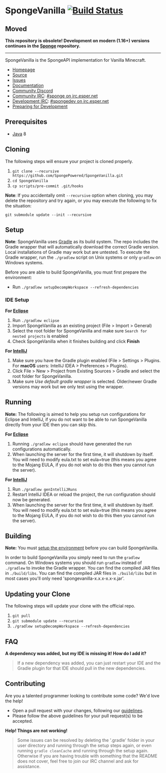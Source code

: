 SpongeVanilla [![Build Status](https://travis-ci.org/SpongePowered/SpongeVanilla.svg?branch=stable-7)](https://travis-ci.org/SpongePowered/SpongeVanilla)
=============

## Moved

**This repository is obsolete! Development on modern (1.16+) versions continues in the [Sponge](https://github.com/SpongePowered/Sponge) repository.**

---

SpongeVanilla is the SpongeAPI implementation for Vanilla Minecraft.

* [Homepage]
* [Source]
* [Issues]
* [Documentation]
* [Community Discord]
* [Community IRC]: [#sponge on irc.esper.net]
* [Development IRC]: [#spongedev on irc.esper.net]
* [Preparing for Development]

## Prerequisites
* [Java] 8

## Cloning
The following steps will ensure your project is cloned properly.

1. `git clone --recursive https://github.com/SpongePowered/SpongeVanilla.git`
2. `cd SpongeVanilla`
3. `cp scripts/pre-commit .git/hooks`

**Note**: If you accidentally omit `--recursive` option when cloning, you may
delete the repository and try again, or you may execute the following to fix the
situation:

	git submodule update --init --recursive

## Setup
**Note**: SpongeVanilla uses [Gradle] as its build system. The repo includes the Gradle wrapper that will automatically download the correct Gradle 
version. Local installations of Gradle may work but are untested. To execute the Gradle wrapper, run the `./gradlew` script on Unix systems or only
`gradlew` on Windows systems.

Before you are able to build SpongeVanilla, you must first prepare the environment:

  - Run `./gradlew setupDecompWorkspace --refresh-dependencies`

### IDE Setup
__For [Eclipse]__
  1. Run `./gradlew eclipse`
  2. Import SpongeVanilla as an existing project (File > Import > General)
  3. Select the root folder for SpongeVanilla and make sure `Search for nested projects` is enabled
  4. Check SpongeVanilla when it finishes building and click **Finish**

__For [IntelliJ]__
  1. Make sure you have the Gradle plugin enabled (File > Settings > Plugins. For **macOS** users: IntelliJ IDEA > Preferences > Plugins).  
  2. Click File > New > Project from Existing Sources > Gradle and select the root folder for SpongeVanilla.
  3. Make sure _Use default gradle wrapper_ is selected. Older/newer Gradle versions may work but we only test using the wrapper.

## Running
__Note:__ The following is aimed to help you setup run configurations for Eclipse and IntelliJ, if you do not want to be able to run SpongeVanilla directly from your IDE then you can skip this.

__For [Eclipse]__ 
  1. Running `./gradlew eclipse` should have generated the run configurations automatically.
  2. When launching the server for the first time, it will shutdown by itself. You will need to modify eula.txt to set eula=true (this means you agree to the Mojang EULA, if you do not wish to do this then you cannot run the server).

__For [IntelliJ]__
  1. Run `./gradlew genIntelliJRuns`
  2. Restart IntelliJ IDEA or reload the project, the run configuration should now be generated.
  3. When launching the server for the first time, it will shutdown by itself. You will need to modify eula.txt to set eula=true (this means you agree to the Mojang EULA, if you do not wish to do this then you cannot run the server).

## Building
__Note:__ You must [setup the environment](#setup) before you can build SpongeVanilla.

In order to build SpongeVanilla you simply need to run the `gradlew` command. On Windows systems you should run `gradlew` instead of `./gradlew` to
invoke the Gradle wrapper. You can find the compiled JAR files in `./build/libs`. You can find the compiled JAR files in `./build/libs` but in most cases
you'll only need 'spongevanilla-x.x.x-x.x-x.jar'.

## Updating your Clone
The following steps will update your clone with the official repo.

1. `git pull`
2. `git submodule update --recursive`
3. `./gradlew setupDecompWorkspace --refresh-dependencies`

## FAQ
__A dependency was added, but my IDE is missing it! How do I add it?__
>If a new dependency was added, you can just restart your IDE and the Gradle plugin for that IDE should pull in the new dependencies.

## Contributing
Are you a talented programmer looking to contribute some code? We'd love the help!
* Open a pull request with your changes, following our [guidelines](.github/CONTRIBUTING.md).
* Please follow the above guidelines for your pull request(s) to be accepted.

__Help! Things are not working!__
>Some issues can be resolved by deleting the '.gradle' folder in your user directory and running through the setup steps again, or even running `gradle cleanCache` and running through the setup again. Otherwise if you are having trouble with something that the README does not cover, feel free to join our IRC channel and ask for assistance.

[Eclipse]: https://www.eclipse.org/
[SpongeAPI]: https://github.com/SpongePowered/SpongeAPI
[Vanilla]: https://github.com/SpongePowered/SpongeVanilla
[Forge]: https://github.com/SpongePowered/SpongeForge
[Gradle]: https://www.gradle.org/
[Homepage]: https://spongepowered.org/
[IntelliJ]: https://www.jetbrains.com/idea/
[Issues]: https://github.com/SpongePowered/SpongeVanilla/issues
[Documentation]: https://docs.spongepowered.org/
[Java]: https://www.oracle.com/technetwork/java/javase/downloads/jdk8-downloads-2133151.html
[Source]: https://github.com/SpongePowered/SpongeVanilla/
[MIT License]: https://www.tldrlegal.com/license/mit-license
[Community Discord]: https://discord.gg/sponge
[Community IRC]: https://kiwiirc.com/client/irc.esper.net:+6697/?nick=sponge|?#sponge
[Development IRC]: https://kiwiirc.com/client/irc.esper.net:+6697/?nick=sponge|?#spongedev
[Preparing for Development]: https://docs.spongepowered.org/en/preparing/
[#sponge on irc.esper.net]: irc://irc.esper.net/#sponge
[Development Chat]: https://webchat.esper.net/?channels=spongedev
[#spongedev on irc.esper.net]: irc://irc.esper.net/#spongedev
[Preparing for Development]: https://docs.spongepowered.org/en/preparing/
[stable-7]: https://github.com/SpongePowered/SpongeVanilla/tree/stable-7
